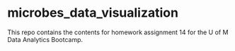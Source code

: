 # microbes_data_visualization
This repo contains the contents for homework assignment 14 for the U of M Data Analytics Bootcamp.

